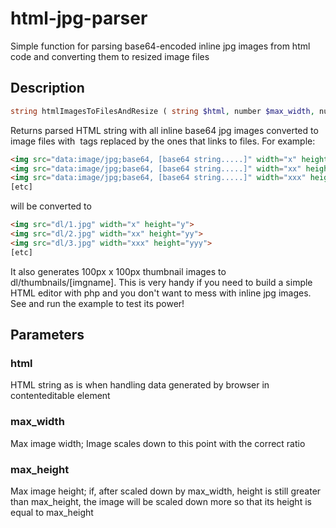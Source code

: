 # html-jpg-parser
Simple function for parsing base64-encoded inline jpg images from html code and converting them to resized image files

## Description

```php
string htmlImagesToFilesAndResize ( string $html, number $max_width, number $max_height )
```

Returns parsed HTML string with all inline base64 jpg images converted to image files with <img> tags replaced by the ones that links to files.
For example:
```html
<img src="data:image/jpg;base64, [base64 string.....]" width="x" height="y">
<img src="data:image/jpg;base64, [base64 string.....]" width="xx" height="yy">
<img src="data:image/jpg;base64, [base64 string.....]" width="xxx" height="yyy">
[etc]
```
will be converted to
```html
<img src="dl/1.jpg" width="x" height="y">
<img src="dl/2.jpg" width="xx" height="yy">
<img src="dl/3.jpg" width="xxx" height="yyy">
[etc]
```
It also generates 100px x 100px thumbnail images to dl/thumbnails/[imgname].
This is very handy if you need to build a simple HTML editor with php and you don't want to mess with inline jpg images.
See and run the example to test its power!

## Parameters

### html
HTML string as is when handling data generated by browser in contenteditable element

### max_width
Max image width; Image scales down to this point with the correct ratio

### max_height
Max image height; if, after scaled down by max_width, height is still greater than max_height, the image will be scaled down more so that its height is equal to max_height
